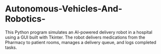 # Autonomous-Vehicles-And-Robotics-
This Python program simulates an AI-powered delivery robot in a hospital using a GUI built with Tkinter. The robot delivers medications from the Pharmacy to patient rooms, manages a delivery queue, and logs completed tasks.
